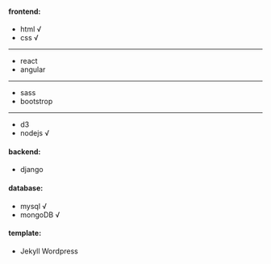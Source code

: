#### frontend: 
 * html               √    
 * css                √     <br />
 ---
 * react   
 * angular 
 ---  
 * sass
 * bootstrop 
 ---   
 * d3 
 * nodejs             √              

#### backend: 
 * django

#### database:
 * mysql              √
 * mongoDB            √

#### template: 
 * Jekyll Wordpress
